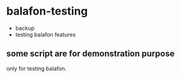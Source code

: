 # balafon-testing

- backup
- testing balafon features


## some script are for demonstration purpose 
only for testing balafon.